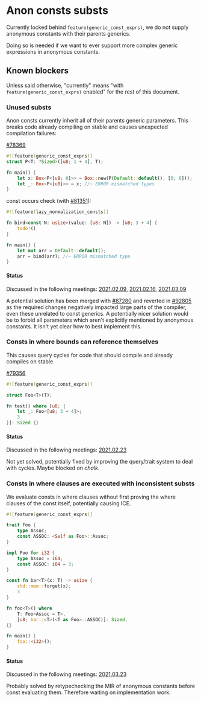 # Anon consts substs

Currently locked behind `feature(generic_const_exprs)`, we do not supply anonymous constants
with their parents generics.

Doing so is needed if we want to ever support more complex generic expressions in anonymous constants.

## Known blockers

Unless said otherwise, "currently" means "with `feature(generic_const_exprs)` enabled" for the rest of this document.

### Unused substs

Anon consts currently inherit all of their parents generic parameters. This breaks code already compiling on stable and causes unexpected compilation failures:

[#78369](https://github.com/rust-lang/rust/issues/78369)
```rust
#![feature(generic_const_exprs)]
struct P<T: ?Sized>([u8; 1 + 4], T);

fn main() {
    let x: Box<P<[u8; 0]>> = Box::new(P(Default::default(), [0; 0]));
    let _: Box<P<[u8]>> = x; //~ ERROR mismatched types
}
```
const occurs check (with [#81351](https://github.com/rust-lang/rust/pull/81351)):
```rust
#![feature(lazy_normalization_consts)]

fn bind<const N: usize>(value: [u8; N]) -> [u8; 3 + 4] {
    todo!()
}

fn main() {
    let mut arr = Default::default();
    arr = bind(arr); //~ ERROR mismatched type
}
```

#### Status

Discussed in the following meetings: [2021.02.09](../meetings/2021.02.09-lazy-norm.md), [2021.02.16](../meetings/2021.02.16-lazy-norm.md), [2021.03.09](../meetings/2021.03.09-unused-substs-impl.md)

A potential solution has been merged with [#87280](https://github.com/rust-lang/rust/pull/87280) and reverted in [#92805](https://github.com/rust-lang/rust/pull/92805) as the required changes negatively impacted large parts of the compiler, even these unrelated to const generics. A potentially nicer solution would be to forbid all parameters which aren't explicitly mentioned by anonymous constants. It isn't yet clear how to best implement this.

### Consts in where bounds can reference themselves

This causes query cycles for code that should compile and already compiles on stable

[#79356](https://github.com/rust-lang/rust/issues/79356)
```rust
#![feature(generic_const_exprs)]

struct Foo<T>(T);

fn test() where [u8; {
    let _: Foo<[u8; 3 + 4]>;
    3
}]: Sized {}
```
#### Status

Discussed in the following meetings: [2021.02.23](../meetings/2021.02.23-ct-in-where-bounds.md)

Not yet solved, potentially fixed by improving the query/trait system to deal with cycles. Maybe blocked on *chalk*. 

### Consts in where clauses are executed with inconsistent substs

We evaluate consts in where clauses without first proving the where clauses of the const itself, potentially causing ICE.

```rust
#![feature(generic_const_exprs)]

trait Foo {
    type Assoc;
    const ASSOC: <Self as Foo>::Assoc;
}

impl Foo for i32 {
    type Assoc = i64;
    const ASSOC: i64 = 3;
}

const fn bar<T>(x: T) -> usize {
    std::mem::forget(x);
    3
}

fn foo<T>() where
    T: Foo<Assoc = T>,
    [u8; bar::<T>(<T as Foo>::ASSOC)]: Sized,
{}

fn main() {
    foo::<i32>();
}
```

#### Status

Discussed in the following meetings: [2021.03.23](../meetings/2021.03.23-ct-in-where-bounds.md)

Probably solved by retypechecking the MIR of anonymous constants before const evaluating them.
Therefore waiting on implementation work.









